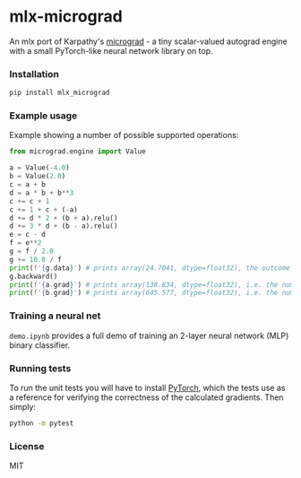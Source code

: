 
# mlx-micrograd

An mlx port of Karpathy's [micrograd](https://github.com/karpathy/micrograd) - a tiny scalar-valued autograd engine with a small PyTorch-like neural network library on top.

### Installation

```bash
pip install mlx_micrograd
```

### Example usage

Example showing a number of possible supported operations:

```python
from micrograd.engine import Value

a = Value(-4.0)
b = Value(2.0)
c = a + b
d = a * b + b**3
c += c + 1
c += 1 + c + (-a)
d += d * 2 + (b + a).relu()
d += 3 * d + (b - a).relu()
e = c - d
f = e**2
g = f / 2.0
g += 10.0 / f
print(f'{g.data}') # prints array(24.7041, dtype=float32), the outcome of this forward pass
g.backward()
print(f'{a.grad}') # prints array(138.834, dtype=float32), i.e. the numerical value of dg/da
print(f'{b.grad}') # prints array(645.577, dtype=float32), i.e. the numerical value of dg/db
```

### Training a neural net

`demo.ipynb` provides a full demo of training an 2-layer neural network (MLP) binary classifier. 

### Running tests

To run the unit tests you will have to install [PyTorch](https://pytorch.org/), which the tests use as a reference for verifying the correctness of the calculated gradients. Then simply:

```bash
python -m pytest
```

### License

MIT
